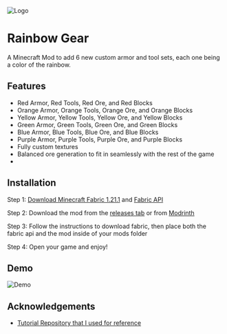 
![Logo](https://i.ibb.co/3pJCRYC/image.png)

# Rainbow Gear

A Minecraft Mod to add 6 new custom armor and tool sets, each one being a color of the rainbow.
## Features

- Red Armor, Red Tools, Red Ore, and Red Blocks
- Orange Armor, Orange Tools, Orange Ore, and Orange Blocks
- Yellow Armor, Yellow Tools, Yellow Ore, and Yellow Blocks
- Green Armor, Green Tools, Green Ore, and Green Blocks
- Blue Armor, Blue Tools, Blue Ore, and Blue Blocks
- Purple Armor, Purple Tools, Purple Ore, and Purple Blocks
- Fully custom textures
- Balanced ore generation to fit in seamlessly with the rest of the game
- 
## Installation

Step 1: [Download Minecraft Fabric 1.21.1](https://fabricmc.net/use/installer/) and [Fabric API](https://www.curseforge.com/minecraft/mc-mods/fabric-api/files/6110899)

Step 2: Download the mod from the [releases tab](https://github.com/Win10MC/Rainbow-Gear/releases/tag/release) or from [Modrinth](https://modrinth.com/mod/rainbowgear)

Step 3: Follow the instructions to download fabric, then place both the fabric api and the mod inside of your mods folder

Step 4: Open your game and enjoy!

## Demo

![Demo](https://github.com/Win10MC/Rainbow-Gear/blob/6b1c065153ed062a570c10d95b1d85e2e573df04/demo.gif)

## Acknowledgements

 - [Tutorial Repository that I used for reference](https://github.com/Tutorials-By-Kaupenjoe/Fabric-Tutorial-1.21.X)

